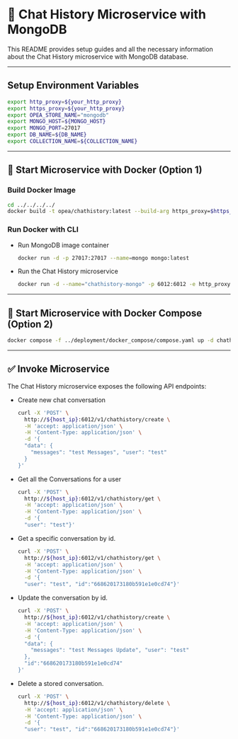 # 📝 Chat History Microservice with MongoDB

This README provides setup guides and all the necessary information about the Chat History microservice with MongoDB database.

---

## Setup Environment Variables

```bash
export http_proxy=${your_http_proxy}
export https_proxy=${your_http_proxy}
export OPEA_STORE_NAME="mongodb"
export MONGO_HOST=${MONGO_HOST}
export MONGO_PORT=27017
export DB_NAME=${DB_NAME}
export COLLECTION_NAME=${COLLECTION_NAME}
```

---

## 🚀 Start Microservice with Docker (Option 1)

### Build Docker Image

```bash
cd ../../../../
docker build -t opea/chathistory:latest --build-arg https_proxy=$https_proxy --build-arg http_proxy=$http_proxy -f comps/chathistory/src/Dockerfile .
```

### Run Docker with CLI

- Run MongoDB image container

  ```bash
  docker run -d -p 27017:27017 --name=mongo mongo:latest
  ```

- Run the Chat History microservice

  ```bash
  docker run -d --name="chathistory-mongo" -p 6012:6012 -e http_proxy=$http_proxy -e https_proxy=$https_proxy -e no_proxy=$no_proxy -e MONGO_HOST=${MONGO_HOST} -e MONGO_PORT=${MONGO_PORT} -e DB_NAME=${DB_NAME} -e COLLECTION_NAME=${COLLECTION_NAME} opea/chathistory:latest
  ```

---

## 🚀 Start Microservice with Docker Compose (Option 2)

```bash
docker compose -f ../deployment/docker_compose/compose.yaml up -d chathistory-mongo
```

---

## ✅ Invoke Microservice

The Chat History microservice exposes the following API endpoints:

- Create new chat conversation

  ```bash
  curl -X 'POST' \
    http://${host_ip}:6012/v1/chathistory/create \
    -H 'accept: application/json' \
    -H 'Content-Type: application/json' \
    -d '{
    "data": {
      "messages": "test Messages", "user": "test"
    }
  }'
  ```

- Get all the Conversations for a user

  ```bash
  curl -X 'POST' \
    http://${host_ip}:6012/v1/chathistory/get \
    -H 'accept: application/json' \
    -H 'Content-Type: application/json' \
    -d '{
    "user": "test"}'
  ```

- Get a specific conversation by id.

  ```bash
  curl -X 'POST' \
    http://${host_ip}:6012/v1/chathistory/get \
    -H 'accept: application/json' \
    -H 'Content-Type: application/json' \
    -d '{
    "user": "test", "id":"668620173180b591e1e0cd74"}'
  ```

- Update the conversation by id.

  ```bash
  curl -X 'POST' \
    http://${host_ip}:6012/v1/chathistory/create \
    -H 'accept: application/json' \
    -H 'Content-Type: application/json' \
    -d '{
    "data": {
      "messages": "test Messages Update", "user": "test"
    },
    "id":"668620173180b591e1e0cd74"
  }'
  ```

- Delete a stored conversation.

  ```bash
  curl -X 'POST' \
    http://${host_ip}:6012/v1/chathistory/delete \
    -H 'accept: application/json' \
    -H 'Content-Type: application/json' \
    -d '{
    "user": "test", "id":"668620173180b591e1e0cd74"}'
  ```
